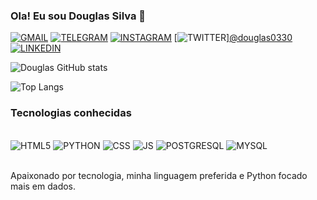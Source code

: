 ### Ola! Eu sou Douglas Silva 🖖

[![GMAIL](https://img.shields.io/badge/Gmail-D14836?style=for-the-badge&logo=gmail&logoColor=white)](douglas.silva9598@gmail.com)
[![TELEGRAM](https://img.shields.io/badge/Telegram-2CA5E0?style=for-the-badge&logo=telegram&logoColor=white)](https://t.me/DG_silva02)
[![INSTAGRAM](https://img.shields.io/badge/Instagram-E4405F?style=for-the-badge&logo=instagram&logoColor=white)](https://instagram.com/douglas_silva602?igshid=OGQ5ZDc2ODk2ZA==)
[![TWITTER](https://img.shields.io/badge/Twitter-1DA1F2?style=for-the-badge&logo=twitter&logoColor=white)][@douglas0330](https://twitter.com/home)
[![LINKEDIN](https://img.shields.io/badge/LinkedIn-0077B5?style=for-the-badge&logo=linkedin&logoColor=white)](www.linkedin.com/in/douglas-silva-273a631a6)

![Douglas GitHub stats](https://github-readme-stats.vercel.app/api?username=DGsilva2&show_icons=true&theme=dark)

![Top Langs](https://github-readme-stats.vercel.app/api/top-langs/?username=DGsilva2&layout=compact)

### Tecnologias conhecidas


<div style='display: inline_block'><br/>
    <img aling= 'center' alt='HTML5'src='https://img.shields.io/badge/Python-3776AB?style=for-the-badge&logo=python&logoColor=white'/>
    <img aling= 'center' alt='PYTHON'src='https://img.shields.io/badge/HTML5-E34F26?style=for-the-badge&logo=html5&logoColor=white'/>
    <img aling= 'center' alt='CSS'src='https://img.shields.io/badge/CSS-239120?&style=for-the-badge&logo=css3&logoColor=white'/>
    <img aling= 'center' alt='JS'src='https://img.shields.io/badge/JavaScript-323330?style=for-the-badge&logo=javascript&logoColor=F7DF1E'/>
    <img aling= 'center' alt='POSTGRESQL'src='https://img.shields.io/badge/PostgreSQL-316192?style=for-the-badge&logo=postgresql&logoColor=white'/>
    <img aling= 'center' alt='MYSQL'src='https://img.shields.io/badge/MySQL-00000F?style=for-the-badge&logo=mysql&logoColor=white'/>

</div><br/>

Apaixonado por tecnologia, minha linguagem preferida e Python focado mais em dados.


